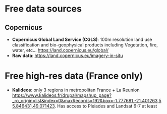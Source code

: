 # Free data sources

## Copernicus

* **Copernicus Global Land Service (CGLS)**: 100m resolution land use classification and bio-geophysical products including Vegetation, fire, water, etc... https://land.copernicus.eu/global/ 
* **Raw data**: https://land.copernicus.eu/imagery-in-situ

# Free high-res data (France only)

* **Kalideos**: only 3 regions in metropolitan France + La Reunion https://www.kalideos.fr/drupal/mapshup_page?_ro_origin=list&index=0&maxRecords=192&box=-1.777681,-21.401263,55.846431,49.071423. Has access to Pleiades and Landsat 6-7 at least

